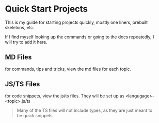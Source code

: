 # Quick Start Projects

This is my guide for starting projects quickly, mostly one liners, prebuilt skeletons, etc.

If I find myself looking up the commands or going to the docs repeatedly, I will try to add it here.

## MD Files

for commands, tips and tricks, view the md files for each topic.

## JS/TS Files

for code snippets, view the js/ts files. They will be set up as \<langugage>-\<topic>.js/ts
> Many of the TS files will not include types, as they are just meant to be quick snippets.
